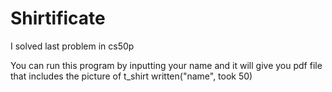 # Shirtificate
I solved last problem in cs50p

You can run this program by inputting your name and it will give you pdf file that includes the picture of t_shirt written("name", took 50) 
